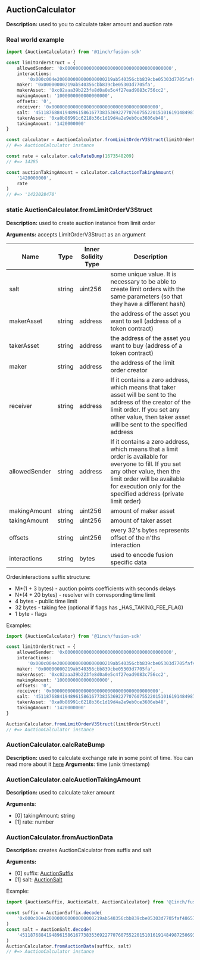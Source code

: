 ## AuctionCalculator

**Description:** used to you to calculate taker amount and auction rate

### Real world example

```typescript
import {AuctionCalculator} from '@1inch/fusion-sdk'

const limitOrderStruct = {
    allowedSender: '0x0000000000000000000000000000000000000000',
    interactions:
        '0x000c004e200000000000000000219ab540356cbb839cbe05303d7705faf486570009',
    maker: '0x00000000219ab540356cbb839cbe05303d7705fa',
    makerAsset: '0xc02aaa39b223fe8d0a0e5c4f27ead9083c756cc2',
    makingAmount: '1000000000000000000',
    offsets: '0',
    receiver: '0x0000000000000000000000000000000000000000',
    salt: '45118768841948961586167738353692277076075522015101619148498725069326976558864',
    takerAsset: '0xa0b86991c6218b36c1d19d4a2e9eb0ce3606eb48',
    takingAmount: '1420000000'
}

const calculator = AuctionCalculator.fromLimitOrderV3Struct(limitOrderStruct)
// #=> AuctionCalculator instance

const rate = calculator.calcRateBump(1673548209)
// #=> 14285

const auctionTakingAmount = calculator.calcAuctionTakingAmount(
    '1420000000',
    rate
)
// #=> '1422028470'
```

### static AuctionCalculator.fromLimitOrderV3Struct

**Description:** used to create auction instance from limit order

**Arguments:** accepts LimitOrderV3Struct as an argument

| Name          | Type   | Inner Solidity Type | Description                                                                                                                                                                                                                            |
| ------------- | ------ | ------------------- | -------------------------------------------------------------------------------------------------------------------------------------------------------------------------------------------------------------------------------------- |
| salt          | string | uint256             | some unique value. It is necessary to be able to create limit orders with the same parameters (so that they have a different hash)                                                                                                     |
| makerAsset    | string | address             | the address of the asset you want to sell (address of a token contract)                                                                                                                                                                |
| takerAsset    | string | address             | the address of the asset you want to buy (address of a token contract)                                                                                                                                                                 |
| maker         | string | address             | the address of the limit order creator                                                                                                                                                                                                 |
| receiver      | string | address             | If it contains a zero address, which means that taker asset will be sent to the address of the creator of the limit order. If you set any other value, then taker asset will be sent to the specified address                          |
| allowedSender | string | address             | If it contains a zero address, which means that a limit order is available for everyone to fill. If you set any other value, then the limit order will be available for execution only for the specified address (private limit order) |
| makingAmount  | string | uint256             | amount of maker asset                                                                                                                                                                                                                  |
| takingAmount  | string | uint256             | amount of taker asset                                                                                                                                                                                                                  |
| offsets       | string | uint256             | every 32's bytes represents offset of the n'ths interaction                                                                                                                                                                            |
| interactions  | string | bytes               | used to encode fusion specific data |

Order.interactions suffix structure:
* M*(1 + 3 bytes)  - auction points coefficients with seconds delays
* N*(4 + 20 bytes) - resolver with corresponding time limit
* 4 bytes          - public time limit 
* 32 bytes         - taking fee (optional if flags has _HAS_TAKING_FEE_FLAG)
* 1 byte           - flags

Examples:

```typescript
import {AuctionCalculator} from '@1inch/fusion-sdk'

const limitOrderStruct = {
    allowedSender: '0x0000000000000000000000000000000000000000',
    interactions:
        '0x000c004e200000000000000000219ab540356cbb839cbe05303d7705faf486570009',
    maker: '0x00000000219ab540356cbb839cbe05303d7705fa',
    makerAsset: '0xc02aaa39b223fe8d0a0e5c4f27ead9083c756cc2',
    makingAmount: '1000000000000000000',
    offsets: '0',
    receiver: '0x0000000000000000000000000000000000000000',
    salt: '45118768841948961586167738353692277076075522015101619148498725069326976558864',
    takerAsset: '0xa0b86991c6218b36c1d19d4a2e9eb0ce3606eb48',
    takingAmount: '1420000000'
}

AuctionCalculator.fromLimitOrderV3Struct(limitOrderStruct)
// #=> AuctionCalculator instance
```

### AuctionCalculator.calcRateBump

**Description:** used to calculate exchange rate in some point of time. You can read more about it [here](https://docs.1inch.io/docs/fusion-swap/introduction)
**Arguments**: time (unix timestamp)

### AuctionCalculator.calcAuctionTakingAmount

**Description:** used to calculate taker amount

**Arguments**:

-   [0] takingAmount: string
-   [1] rate: number

### AuctionCalculator.fromAuctionData

**Description:** creates AuctionCalculator from suffix and salt

**Arguments:**

-   [0] suffix: [AuctionSuffix](src/auction-suffix/readme.md)
-   [1] salt: [AuctionSalt](src/auction-salt/readme.md)

Example:

```typescript
import {AuctionSuffix, AuctionSalt, AuctionCalculator} from '@1inch/fusion-sdk'

const suffix = AuctionSuffix.decode(
    '0x000c004e200000000000000000219ab540356cbb839cbe05303d7705faf486570009'
)
const salt = AuctionSalt.decode(
    '45118768841948961586167738353692277076075522015101619148498725069326976558864'
)
AuctionCalculator.fromAuctionData(suffix, salt)
// #=> AuctionCalculator instance
```
